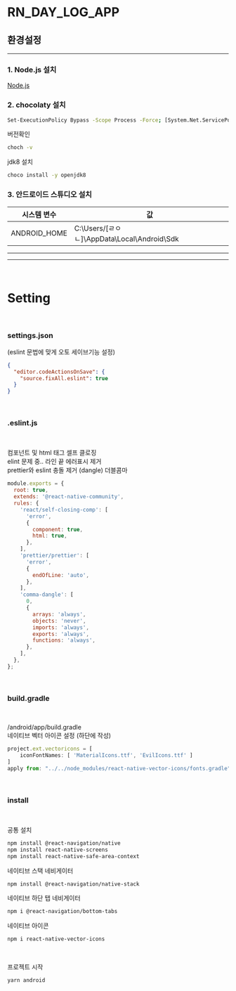# RN_DAY_LOG_APP

## 환경설정
---
### 1. Node.js 설치 <br/>
[Node.js](https://nodejs.org/ko/)

### 2. chocolaty 설치
```bash
Set-ExecutionPolicy Bypass -Scope Process -Force; [System.Net.ServicePointManager]::SecurityProtocol = [System.Net.ServicePointManager]::SecurityProtocol -bor 3072; iex ((New-Object System.Net.WebClient).DownloadString('https://chocolatey.org/install.ps1'))
```
버전확인
```bash
choch -v
```

jdk8 설치
```bash
choco install -y openjdk8
```


### 3. 안드로이드 스튜디오 설치

|시스템 변수 | 값 |
|---|---|
|ANDROID_HOME	| C:\Users\/[ㄹㅇㄴ]\AppData\Local\Android\Sdk|


---
---
<br>

# Setting

<br/>

### settings.json
(eslint 문법에 맞게 오토 세이브기능 설정)
```json
{
  "editor.codeActionsOnSave": {
    "source.fixAll.eslint": true
  }
}
```
<br/>

### .eslint.js

<br/>

컴포넌트 및 html 태그 셀프 클로징 <br/>
elint 문제 중.. 라인 끝 에러표시 제거 <br/>
prettier와 eslint 충돌 제거 (dangle) 더블콤마 <br/>


```js
module.exports = {
  root: true,
  extends: '@react-native-community',
  rules: {
    'react/self-closing-comp': [
      'error',
      {
        component: true,
        html: true,
      },
    ],
    'prettier/prettier': [
      'error',
      {
        endOfLine: 'auto',
      },
    ],
    'comma-dangle': [
      0,
      {
        arrays: 'always',
        objects: 'never',
        imports: 'always',
        exports: 'always',
        functions: 'always',
      },
    ],
  },
};

```
<br/>

### build.gradle

<br/>

/android/app/build.gradle
<br/> 네이티브 벡터 아이콘 설정 (하단에 작성)

```js
project.ext.vectoricons = [
    iconFontNames: [ 'MaterialIcons.ttf', 'EvilIcons.ttf' ]
]
apply from: "../../node_modules/react-native-vector-icons/fonts.gradle"
```
<br/>

### install

<br/>

공통 설치

```bash
npm install @react-navigation/native
npm install react-native-screens
npm install react-native-safe-area-context
```

네이티브 스택 네비게이터

```bash
npm install @react-navigation/native-stack
```

네이티브 하단 탭 네비게이터

```bash
npm i @react-navigation/bottom-tabs
```

네이티브 아이콘

```bash
npm i react-native-vector-icons
```

<br>

프로젝트 시작

```bash
yarn android
```
